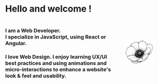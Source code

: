 # Hello and welcome !

<div style="display: flex; justify-content: space-between; align-items: center">
<div>
<h3>I am a Web Developer.<br/>I specialize in JavaScript, using React or Angular.</h3> 
<h3>I love Web Design. I enjoy learning UX/UI best practices and using animations and micro-interactions to enhance a website's look & feel and usability.</h3>
</div>
<img  style="height: 80px; margin: 2rem" src="./beautiful-anemone.png" />
</div>

<!--
**Sabinerobart/Sabinerobart** is a ✨ _special_ ✨ repository because its `README.md` (this file) appears on your GitHub profile.
-->
